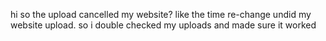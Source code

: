 hi so the upload cancelled my website? like the time re-change undid my website upload.
so i double checked my uploads and made sure it worked
